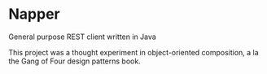 # Napper
General purpose REST client written in Java

This project was a thought experiment in object-oriented composition, a la the Gang of Four design patterns book.
